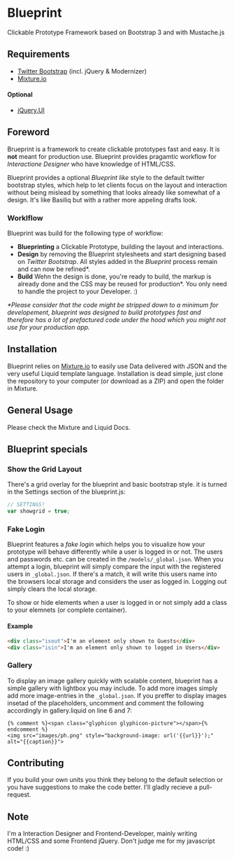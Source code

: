 # Blueprint

Clickable Prototype Framework based on Bootstrap 3 and with Mustache.js

## Requirements
* [Twitter Bootstrap][1] (incl. jQuery & Modernizer)
* [Mixture.io][2]

#### Optional
* [jQuery.UI][3]


## Foreword
Brueprint is a framework to create clickable prototypes fast and easy. It is **not** meant for production use. Blueprint provides pragamtic workflow for _Interactione Designer_ who have knowledge of HTML/CSS.

Blueprint provides a optional _Blueprint like_ style to the default twitter bootstrap styles, which help to let clients focus on the layout and interaction without being mislead by something that looks already like somewhat of a design. It's like Basiliq but with a rather more appeling drafts look.

### Worklflow
Blueprint was build for the following type of workflow:

* **Blueprinting** a Clickable Prototype, building the layout and interactions.
* **Design** by removing the Blueprint stylesheets and start designing based on _Twitter Bootstrap_. All styles added in the _Blueprint_ process remain and can now be refined*.
* **Build** Wehn the design is done, you're ready to build, the markup is already done and the CSS may be reused for production*. You only need to handle the project to your Developer. :)

_*Please consider that the code might be stripped down to a minimum for developement, blueprint was designed to build prototypes fast and therefore has a lot of prefactured code under the hood which you might not use for your production app._

## Installation
Blueprint relies on [Mixture.io][2] to easily use Data delivered with JSON and the very useful Liquid template language.
Installation is dead simple, just clone the repository to your computer (or download as a ZIP) and open the folder in Mixture.


## General Usage
Please check the Mixture and Liquid Docs. 

## Blueprint specials

### Show the Grid Layout
There's a grid overlay for the blueprint and basic bootstrap style. it is turned in the Settings section of the blueprint.js:

```javascript
// SETTINGS!
var showgrid = true;
```

### Fake Login
Blueprint features a _fake login_ which helps you to visualize how your prototype will behave differently while a user is logged in or not. The users and passwords etc. can be created in the ```/models/_global.json```. When you attempt a login, blueprint will simply compare the input with the registered users in ```_global.json```. If there's a match, it will write this users name into the browsers local storage and considers the user as logged in. Logging out simply clears the local storage.

To show or hide elements when a user is logged in or not simply add a class to your elemnets (or complete container).

#### Example

```HTML
<div class="isout">I'm an element only shown to Guests</div>
<div class="isin">I'm an element only shown to logged in Users</div>
```

### Gallery
To display an image gallery quickly with scalable content, blueprint has a simple gallery with lightbox you may include. To add more images simply add more image-entries in the ```_global.json```. If you preffer to display images insetad of the placeholders, uncomment and comment the following accordingly in gallery.liquid on line 6 and 7:

```liquid
{% comment %}<span class="glyphicon glyphicon-picture"></span>{% endcomment %}
<img src="images/ph.png" style="background-image: url('{{url}}');" alt="{{caption}}">
```


## Contributing
If you build your own units you think they belong to the default selection or you have suggestions to make the code better. I'll gladly recieve a pull-request.

## Note
I'm a Interaction Designer and Frontend-Developer, mainly writing HTML/CSS and some Frontend jQuery. Don't judge me for my javascript code! :)




[1]: http://getbootstrap.com/
[2]: http://mixture.io/
[3]: https://jqueryui.com/
[4]: http://yeoman.io 
